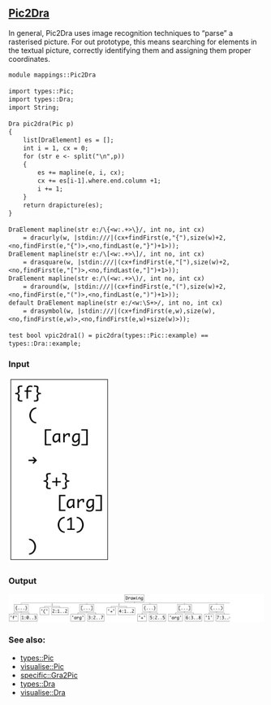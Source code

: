 ## [Pic2Dra](https://github.com/grammarware/bx-parsing/blob/master/src/mappings/Pic2Dra.rsc)

In general, Pic2Dra uses image recognition techniques to “parse” a rasterised picture.
For out prototype, this means searching for elements in the textual picture, correctly
identifying them and assigning them proper coordinates.

```
module mappings::Pic2Dra

import types::Pic;
import types::Dra;
import String;

Dra pic2dra(Pic p)
{
    list[DraElement] es = [];
    int i = 1, cx = 0;
    for (str e <- split("\n",p))
    {
        es += mapline(e, i, cx);
        cx += es[i-1].where.end.column +1;
        i += 1;
    }
    return drapicture(es);
}

DraElement mapline(str e:/\{<w:.+>\}/, int no, int cx)
    = dracurly(w, |stdin:///|(cx+findFirst(e,"{"),size(w)+2,<no,findFirst(e,"{")>,<no,findLast(e,"}")+1>));
DraElement mapline(str e:/\[<w:.+>\]/, int no, int cx)
    = drasquare(w, |stdin:///|(cx+findFirst(e,"["),size(w)+2,<no,findFirst(e,"[")>,<no,findLast(e,"]")+1>));
DraElement mapline(str e:/\(<w:.+>\)/, int no, int cx)
    = draround(w, |stdin:///|(cx+findFirst(e,"("),size(w)+2,<no,findFirst(e,"(")>,<no,findLast(e,")")+1>));
default DraElement mapline(str e:/<w:\S+>/, int no, int cx)
    = drasymbol(w, |stdin:///|(cx+findFirst(e,w),size(w),<no,findFirst(e,w)>,<no,findFirst(e,w)+size(w)>));

test bool vpic2dra1() = pic2dra(types::Pic::example) == types::Dra::example;
```

### Input

![Input](https://github.com/grammarware/bx-parsing/raw/master/img/Pic.png)

### Output

![Output](https://github.com/grammarware/bx-parsing/raw/master/img/Dra.png)

### See also:
* [types::Pic](https://github.com/grammarware/bx-parsing/blob/master/src/types/Pic.rsc)
* [visualise::Pic](https://github.com/grammarware/bx-parsing/blob/master/src/visualise/Pic.rsc)
* [specific::Gra2Pic](https://github.com/grammarware/bx-parsing/blob/master/src/specific/Gra2Pic.rsc)
* [types::Dra](https://github.com/grammarware/bx-parsing/blob/master/src/types/Dra.rsc)
* [visualise::Dra](https://github.com/grammarware/bx-parsing/blob/master/src/visualise/Dra.rsc)
